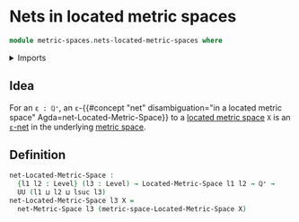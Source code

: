 # Nets in located metric spaces

```agda
module metric-spaces.nets-located-metric-spaces where
```

<details><summary>Imports</summary>

```agda
open import elementary-number-theory.natural-numbers
open import elementary-number-theory.positive-rational-numbers

open import foundation.dependent-pair-types
open import foundation.empty-types
open import foundation.existential-quantification
open import foundation.propositional-truncations
open import foundation.propositions
open import foundation.raising-universe-levels
open import foundation.singleton-subtypes
open import foundation.subtypes
open import foundation.surjective-maps
open import foundation.torsorial-type-families
open import foundation.universe-levels

open import metric-spaces.approximations-metric-spaces
open import metric-spaces.located-metric-spaces
open import metric-spaces.metric-spaces
open import metric-spaces.nets-metric-spaces

open import univalent-combinatorics.finite-subtypes
open import univalent-combinatorics.finite-types
open import univalent-combinatorics.finitely-enumerable-subtypes
open import univalent-combinatorics.finitely-enumerable-types
open import univalent-combinatorics.standard-finite-types
```

</details>

## Idea

For an `ε : ℚ⁺`, an
`ε`-{{#concept "net" disambiguation="in a located metric space" Agda=net-Located-Metric-Space}}
to a [located metric space](metric-spaces.located-metric-spaces.md) `X` is an
[`ε`-net](metric-spaces.nets-metric-spaces.md) in the underlying
[metric space](metric-spaces.metric-spaces.md).

## Definition

```agda
net-Located-Metric-Space :
  {l1 l2 : Level} (l3 : Level) → Located-Metric-Space l1 l2 → ℚ⁺ →
  UU (l1 ⊔ l2 ⊔ lsuc l3)
net-Located-Metric-Space l3 X =
  net-Metric-Space l3 (metric-space-Located-Metric-Space X)
```
